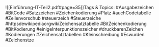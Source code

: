 
![[Einführung-IT-Teil2.pdf#page=35]]Tags & Topics:
   #Ausgabezeichen
   #BitCode
   #Satzzeichen
   #Zeichenkodierung
   #Platz
   #auchCodetabelle
   #Zeilenvorschub
   #steuerzeich
   #Steuerzeiche
   #httpsdewikipediaorgwikiZeichensatztabelle
   #BitZeichenkodierung
   #BitKodierung
   #einigeInterpunktionszeicher
   #druckbarenZeichen
   #Kodierungen
   #Zeichensatztabellen
   #Kleinschreibung
   #Eswurden
   #Zeichenstze